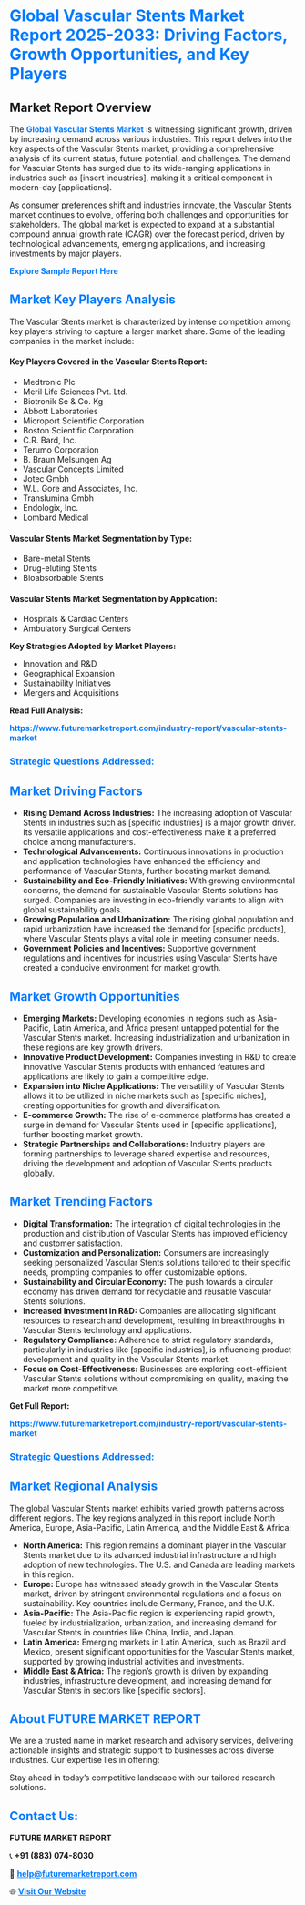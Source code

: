 <h1 style="color: #007BFF;">Global Vascular Stents Market Report 2025-2033: Driving Factors, Growth Opportunities, and Key Players</h1>

<section id="overview">
<h2>Market Report Overview</h2>
<p>The <a href="https://www.futuremarketreport.com/industry-report/vascular-stents-market" style="color: #007BFF; text-decoration: none;"><strong>Global Vascular Stents Market</strong></a> is witnessing significant growth, driven by increasing demand across various industries. This report delves into the key aspects of the Vascular Stents market, providing a comprehensive analysis of its current status, future potential, and challenges. The demand for Vascular Stents has surged due to its wide-ranging applications in industries such as [insert industries], making it a critical component in modern-day [applications].</p>
<p>As consumer preferences shift and industries innovate, the Vascular Stents market continues to evolve, offering both challenges and opportunities for stakeholders. The global market is expected to expand at a substantial compound annual growth rate (CAGR) over the forecast period, driven by technological advancements, emerging applications, and increasing investments by major players.</p>
</section>

<section id="overview">
<p><a href="https://www.futuremarketreport.com/request-sample/reportId=64721" style="color: #007BFF; text-decoration: none;"><strong>Explore Sample Report Here</strong></a></p>
</section>

<section id="key-players">
<h2 style="color: #007BFF;">Market Key Players Analysis</h2>
<p>The Vascular Stents market is characterized by intense competition among key players striving to capture a larger market share. Some of the leading companies in the market include:</p>
<h4>Key Players Covered in the Vascular Stents Report:</h4>
<ul><li>Medtronic Plc</li><li>Meril Life Sciences Pvt. Ltd.</li><li>Biotronik Se &amp; Co. Kg</li><li>Abbott Laboratories</li><li>Microport Scientific Corporation</li><li>Boston Scientific Corporation</li><li>C.R. Bard, Inc.</li><li>Terumo Corporation</li><li>B. Braun Melsungen Ag</li><li>Vascular Concepts Limited</li><li>Jotec Gmbh</li><li>W.L. Gore and Associates, Inc.</li><li>Translumina Gmbh</li><li>Endologix, Inc.</li><li>Lombard Medical</li></ul>
<h4>Vascular Stents Market Segmentation by Type:</h4>
<ul><li>Bare-metal Stents</li><li>Drug-eluting Stents</li><li>Bioabsorbable Stents</li></ul>

<h4>Vascular Stents Market Segmentation by Application:</h4>
<ul><li>Hospitals &amp; Cardiac Centers</li><li>Ambulatory Surgical Centers</li></ul>
<p><strong>Key Strategies Adopted by Market Players:</strong></p>
<ul>
<li>Innovation and R&D</li>
<li>Geographical Expansion</li>
<li>Sustainability Initiatives</li>
<li>Mergers and Acquisitions</li>
</ul>
</section>

<section>
<p><strong>Read Full Analysis: </strong></p><a href="https://www.futuremarketreport.com/industry-report/vascular-stents-market" style="color: #007BFF; text-decoration: none;"><strong>https://www.futuremarketreport.com/industry-report/vascular-stents-market</strong></a>
<h3 style="color: #007BFF;">Strategic Questions Addressed:</h3>
</section>

<section id="driving-factors">
<h2 style="color: #007BFF;">Market Driving Factors</h2>
<ul>
<li><strong>Rising Demand Across Industries:</strong> The increasing adoption of Vascular Stents in industries such as [specific industries] is a major growth driver. Its versatile applications and cost-effectiveness make it a preferred choice among manufacturers.</li>
<li><strong>Technological Advancements:</strong> Continuous innovations in production and application technologies have enhanced the efficiency and performance of Vascular Stents, further boosting market demand.</li>
<li><strong>Sustainability and Eco-Friendly Initiatives:</strong> With growing environmental concerns, the demand for sustainable Vascular Stents solutions has surged. Companies are investing in eco-friendly variants to align with global sustainability goals.</li>
<li><strong>Growing Population and Urbanization:</strong> The rising global population and rapid urbanization have increased the demand for [specific products], where Vascular Stents plays a vital role in meeting consumer needs.</li>
<li><strong>Government Policies and Incentives:</strong> Supportive government regulations and incentives for industries using Vascular Stents have created a conducive environment for market growth.</li>
</ul>
</section>

<section id="growth-opportunities">
<h2 style="color: #007BFF;">Market Growth Opportunities</h2>
<ul>
<li><strong>Emerging Markets:</strong> Developing economies in regions such as Asia-Pacific, Latin America, and Africa present untapped potential for the Vascular Stents market. Increasing industrialization and urbanization in these regions are key growth drivers.</li>
<li><strong>Innovative Product Development:</strong> Companies investing in R&D to create innovative Vascular Stents products with enhanced features and applications are likely to gain a competitive edge.</li>
<li><strong>Expansion into Niche Applications:</strong> The versatility of Vascular Stents allows it to be utilized in niche markets such as [specific niches], creating opportunities for growth and diversification.</li>
<li><strong>E-commerce Growth:</strong> The rise of e-commerce platforms has created a surge in demand for Vascular Stents used in [specific applications], further boosting market growth.</li>
<li><strong>Strategic Partnerships and Collaborations:</strong> Industry players are forming partnerships to leverage shared expertise and resources, driving the development and adoption of Vascular Stents products globally.</li>
</ul>
</section>

<section id="trending-factors">
<h2 style="color: #007BFF;">Market Trending Factors</h2>
<ul>
<li><strong>Digital Transformation:</strong> The integration of digital technologies in the production and distribution of Vascular Stents has improved efficiency and customer satisfaction.</li>
<li><strong>Customization and Personalization:</strong> Consumers are increasingly seeking personalized Vascular Stents solutions tailored to their specific needs, prompting companies to offer customizable options.</li>
<li><strong>Sustainability and Circular Economy:</strong> The push towards a circular economy has driven demand for recyclable and reusable Vascular Stents solutions.</li>
<li><strong>Increased Investment in R&D:</strong> Companies are allocating significant resources to research and development, resulting in breakthroughs in Vascular Stents technology and applications.</li>
<li><strong>Regulatory Compliance:</strong> Adherence to strict regulatory standards, particularly in industries like [specific industries], is influencing product development and quality in the Vascular Stents market.</li>
<li><strong>Focus on Cost-Effectiveness:</strong> Businesses are exploring cost-efficient Vascular Stents solutions without compromising on quality, making the market more competitive.</li>
</ul>
</section>

<section>
<p><strong>Get Full Report: </strong></p><a href="https://www.futuremarketreport.com/industry-report/vascular-stents-market" style="color: #007BFF; text-decoration: none;"><strong>https://www.futuremarketreport.com/industry-report/vascular-stents-market</strong></a>
<h3 style="color: #007BFF;">Strategic Questions Addressed:</h3>
</section>


<section id="regional-analysis">
<h2 style="color: #007BFF;">Market Regional Analysis</h2>
<p>The global Vascular Stents market exhibits varied growth patterns across different regions. The key regions analyzed in this report include North America, Europe, Asia-Pacific, Latin America, and the Middle East & Africa:</p>
<ul>
<li><strong>North America:</strong> This region remains a dominant player in the Vascular Stents market due to its advanced industrial infrastructure and high adoption of new technologies. The U.S. and Canada are leading markets in this region.</li>
<li><strong>Europe:</strong> Europe has witnessed steady growth in the Vascular Stents market, driven by stringent environmental regulations and a focus on sustainability. Key countries include Germany, France, and the U.K.</li>
<li><strong>Asia-Pacific:</strong> The Asia-Pacific region is experiencing rapid growth, fueled by industrialization, urbanization, and increasing demand for Vascular Stents in countries like China, India, and Japan.</li>
<li><strong>Latin America:</strong> Emerging markets in Latin America, such as Brazil and Mexico, present significant opportunities for the Vascular Stents market, supported by growing industrial activities and investments.</li>
<li><strong>Middle East & Africa:</strong> The region’s growth is driven by expanding industries, infrastructure development, and increasing demand for Vascular Stents in sectors like [specific sectors].</li>
</ul>
</section>

<footer>
<h2 style="color: #007BFF;">About FUTURE MARKET REPORT</h2>
<p>We are a trusted name in market research and advisory services, delivering actionable insights and strategic support to businesses across diverse industries. Our expertise lies in offering:</p>

<p>Stay ahead in today’s competitive landscape with our tailored research solutions.</p>

<h2 style="color: #007BFF;">Contact Us:</h2>
<p><strong>FUTURE MARKET REPORT</strong></p>
<p>📞 <strong>+91 (883) 074-8030</strong></p>
<p>📧 <strong><a href="mailto:help@futuremarketreport.com" style="color: #007BFF;">help@futuremarketreport.com</a></strong></p>
<p>🌐 <strong><a href="https://www.futuremarketreport.com/" style="color: #007BFF;">Visit Our Website</a></strong></p>
</footer>